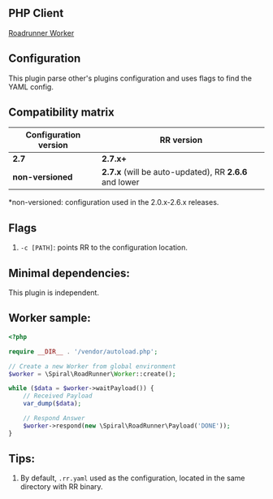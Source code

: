 ## PHP Client

[Roadrunner Worker](https://github.com/spiral/roadrunner-worker)

## Configuration

This plugin parse other's plugins configuration and uses flags to find the YAML config.

## Compatibility matrix

| Configuration version |        RR version                                                  |
|-----------------------|--------------------------------------------------------------------|
|   **2.7**             |          **2.7.x+**                                                |
|   **non-versioned**   |          **2.7.x** (will be auto-updated), RR **2.6.6** and lower |

*non-versioned: configuration used in the 2.0.x-2.6.x releases.

## Flags

1. `-c [PATH]`: points RR to the configuration location.

## Minimal dependencies:

This plugin is independent.

## Worker sample:

```php
<?php

require __DIR__ . '/vendor/autoload.php';

// Create a new Worker from global environment
$worker = \Spiral\RoadRunner\Worker::create();

while ($data = $worker->waitPayload()) {
    // Received Payload
    var_dump($data);

    // Respond Answer
    $worker->respond(new \Spiral\RoadRunner\Payload('DONE'));
}
```

## Tips:

1. By default, `.rr.yaml` used as the configuration, located in the same directory with RR binary.

